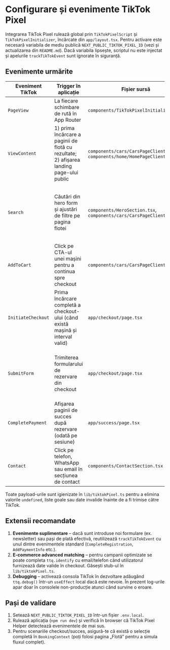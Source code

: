 # Configurare și evenimente TikTok Pixel

Integrarea TikTok Pixel rulează global prin `TikTokPixelScript` și `TikTokPixelInitializer`, încărcate din `app/layout.tsx`. Pentru activare este necesară variabila de mediu publică `NEXT_PUBLIC_TIKTOK_PIXEL_ID` (vezi și actualizarea din `README.md`). Dacă variabila lipsește, scriptul nu este injectat și apelurile `trackTikTokEvent` sunt ignorate în siguranță.

## Evenimente urmărite

| Eveniment TikTok | Trigger în aplicație | Fișier sursă | Proprietăți trimise |
| ---------------- | -------------------- | ------------ | -------------------- |
| `PageView` | La fiecare schimbare de rută în App Router | `components/TikTokPixelInitializer.tsx` | Nu are payload suplimentar. |
| `ViewContent` | 1) prima încărcare a paginii de flotă cu rezultate; 2) afișarea landing page-ului public | `components/cars/CarsPageClient.tsx`, `components/home/HomePageClient.tsx` | `content_type`, `contents` (primele modele afișate), `value`, `currency`, `total_results`, `search_term`, `sort_by`. |
| `Search` | Căutări din hero form și ajustări de filtre pe pagina flotei | `components/HeroSection.tsx`, `components/cars/CarsPageClient.tsx` | `search_type`, `filter_key`, `filter_value`, `location`, `start_date`, `end_date`, `search_term`, `sort_by`, `page`, `total_results`. |
| `AddToCart` | Click pe CTA-ul unei mașini pentru a continua spre checkout | `components/cars/CarsPageClient.tsx` | `content_type`, `contents` (mașina selectată), `value`, `currency`, `start_date`, `end_date`, `with_deposit`. |
| `InitiateCheckout` | Prima încărcare completă a checkout-ului (când există mașină și interval valid) | `app/checkout/page.tsx` | `value`, `currency`, `contents`, `start_date`, `end_date`, `with_deposit`, `service_ids`, `applied_offer_ids`. |
| `SubmitForm` | Trimiterea formularului de rezervare din checkout | `app/checkout/page.tsx` | `form_name`, `value`, `currency`, `with_deposit`, `start_date`, `end_date`, `contents`, `service_ids`, `applied_offer_ids`. |
| `CompletePayment` | Afișarea paginii de succes după rezervare (odată pe sesiune) | `app/success/page.tsx` | `value`, `currency`, `contents`, `reservation_id`, `start_date`, `end_date`, `with_deposit`, `service_ids`. |
| `Contact` | Click pe telefon, WhatsApp sau email în secțiunea de contact | `components/ContactSection.tsx` | `contact_method`, `value`. |

Toate payload-urile sunt igienizate în `lib/tiktokPixel.ts` pentru a elimina valorile `undefined`, liste goale sau date invalide înainte de a fi trimise către TikTok.

## Extensii recomandate

1. **Evenimente suplimentare** – dacă sunt introduse noi formulare (ex. newsletter) sau pași de plată efectivă, reutilizează `trackTikTokEvent` cu unul dintre evenimentele standard (`CompleteRegistration`, `AddPaymentInfo` etc.).
2. **E-commerce advanced matching** – pentru campanii optimizate se poate completa `ttq.identify` cu email/telefon când utilizatorul furnizează date valide în checkout. Găsești stub-ul în `lib/tiktokPixel.ts`.
3. **Debugging** – activează consola TikTok în dezvoltare adăugând `ttq.debug()` într-un `useEffect` local dacă este nevoie. În prezent log-urile apar doar în consolele non-producție atunci când survine o eroare.

## Pași de validare

1. Setează `NEXT_PUBLIC_TIKTOK_PIXEL_ID` într-un fișier `.env.local`.
2. Rulează aplicația (`npm run dev`) și verifică în browser că TikTok Pixel Helper detectează evenimentele de mai sus.
3. Pentru scenariile checkout/succes, asigură-te că există o selecție completă în `BookingContext` (poți folosi pagina „Flotă” pentru a simula fluxul complet).


